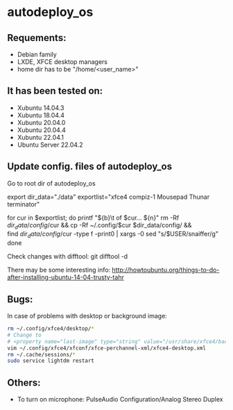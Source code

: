# autodeploy_os

## Requements:
- Debian family
- LXDE, XFCE desktop managers
- home dir has to be "/home/<user_name>"

## It has been tested on:
- Xubuntu 14.04.3
- Xubuntu 18.04.4
- Xubuntu 20.04.0
- Xubuntu 20.04.4
- Xubuntu 22.04.1
- Ubuntu Server 22.04.2

## Update config. files of autodeploy_os
Go to root dir of autodeploy_os

export dir_data="./data"
exportlist="xfce4 compiz-1 Mousepad Thunar terminator"

for cur in $exportlist; do
  printf "${b}\t of $cur... ${n}"
  rm -Rf $dir_data/config/$cur && cp -Rf ~/.config/$cur $dir_data/config/ && \
    find $dir_data/config/$cur -type f -print0 | xargs -0 sed "s/$USER/snaiffer/g"
done

Check changes with difftool:
git difftool -d

There may be some interesting info: http://howtoubuntu.org/things-to-do-after-installing-ubuntu-14-04-trusty-tahr

## Bugs:
In case of problems with desktop or background image:

```sh
rm ~/.config/xfce4/desktop/*
# Change to
# <property name="last-image" type="string" value="/usr/share/xfce4/backdrops/solitude.jpg"/>
vim ~/.config/xfce4/xfconf/xfce-perchannel-xml/xfce4-desktop.xml
rm ~/.cache/sessions/*
sudo service lightdm restart
```

## Others:
- To turn on microphone: PulseAudio Configuration/Analog Stereo Duplex
